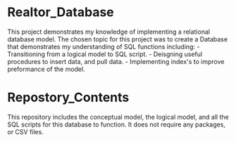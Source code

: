 # Realtor_Database
This project demonstrates my knowledge of implementing a relational database model. The chosen topic for this project was to create a Database that demonstrates my understanding of SQL functions including:
    - Transitioning from a logical model to SQL script.
    - Deisgning useful procedures to insert data, and pull data.
    - Implementing index's to improve preformance of the model.
    
# Repostory_Contents
This repository includes the conceptual model, the logical model, and all the SQL scripts for this database to function. It does not require any packages, or CSV files.




